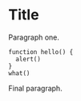 Title
=====

Paragraph one.

    function hello() {
      alert()
    }
    what()

Final paragraph.
